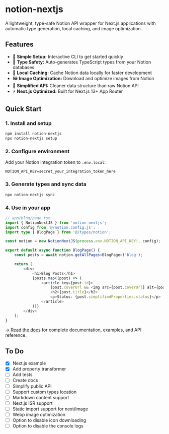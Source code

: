 # notion-nextjs

A lightweight, type-safe Notion API wrapper for Next.js applications with automatic type generation, local caching, and image optimization.

## Features

- 🚀 **Simple Setup:** Interactive CLI to get started quickly
- 📘 **Type Safety:** Auto-generates TypeScript types from your Notion databases
- 💾 **Local Caching:** Cache Notion data locally for faster development
- 🖼️ **Image Optimization:** Download and optimize images from Notion
- 🎯 **Simplified API:** Cleaner data structure than raw Notion API
- ⚡ **Next.js Optimized:** Built for Next.js 13+ App Router

## Quick Start

### 1. Install and setup

```bash
npm install notion-nextjs
npx notion-nextjs setup
```

### 2. Configure environment

Add your Notion integration token to `.env.local`:

```env
NOTION_API_KEY=secret_your_integration_token_here
```

### 3. Generate types and sync data

```bash
npx notion-nextjs sync
```

### 4. Use in your app

```typescript
// app/blog/page.tsx
import { NotionNextJS } from 'notion-nextjs';
import config from '@/notion.config.js';
import type { BlogPage } from '@/types/notion';

const notion = new NotionNextJS(process.env.NOTION_API_KEY!, config);

export default async function BlogPage() {
	const posts = await notion.getAllPages<BlogPage>('blog');

	return (
		<div>
			<h1>Blog Posts</h1>
			{posts.map((post) => (
				<article key={post.id}>
					{post.coverUrl && <img src={post.coverUrl} alt={post.title || ''} />}
					<h2>{post.title}</h2>
					<p>Status: {post.simplifiedProperties.status}</p>
				</article>
			))}
		</div>
	);
}
```

[ → Read the docs](https://docs.notion-nextjs.com) for complete documentation, examples, and API reference.

## To Do

- [x] Next.js example
- [x] Add property transformer
- [ ] Add tests
- [ ] Create docs
- [ ] Simplify public API
- [ ] Support custom types location
- [ ] Markdown content support
- [ ] Next.js ISR support
- [ ] Static import support for next/image
- [ ] Webp image optimization
- [ ] Option to disable icon downloading
- [ ] Option to disable the console logs
